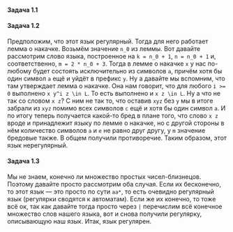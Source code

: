 #### Задача 1.1



#### Задача 1.2

Предположим, что этот язык регулярный. Тогда для него работает лемма о накачке. Возьмём значение `n_0` из леммы. Вот давайте рассмотрим слово языка, построенное на `k = n_0 + 1`, `n = n_0 + 1` и, соответственно, `m = 2 * n_0 + 3`. Тогда в лемме о накачке `x` у нас по-любому будет состоять исключительно из символов `a`, причём хотя бы один символ `a` ещё и уйдёт в префикс `y`. Ну а давайте мы вспомним, что там утверждает лемма о накачке. Она нам говорит, что для любого `i >= 0` выполнено `x y^i z \in L`. То есть выполнено и `x z \in L`. Ну а что не так со словом `x z`? С ним не так то, что оставив `xyz` без `y` мы в итоге забрали из `xyz` помимо всех символов `c` ещё и хотя бы один символ `a`. И по итогу теперь получается какой-то бред в плане того, что слово `x z` вроде и принадлежит языку по лемме о накачке, но с другой стороны в нём количество символов `a` и `e` не равно друг другу, у `m` значение бредовые также. В общем получили противоречие. Таким образом, этот язык нерегулярный.

#### Задача 1.3

Мы не знаем, конечно ли множество простых чисел-близнецов. Поэтому давайте просто рассмотрим оба случая. Если их бесконечно, то этот язык — это просто по сути `aa*`, то есть очевидно регулярный язык (регулярки сводятся к автоматам). Если же их конечно, то тоже всё ок, так как давайте тогда просто через `|` перечислим всё конечное множество слов нашего языка, вот и снова получили регулярку, описывающую наш язык. Итак, язык регулярен.
